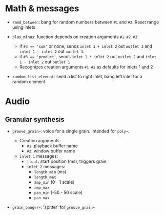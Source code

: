 # Math & messages

* `rand_between`: bang for random numbers between `#1` and `#2`.
Reset range using inlets.

* `plus_minus`: function depends on creation arguments `#1 #2 #3`
	* if `#3 == 'sum'` or none, sends `inlet 1 + inlet 2` out `outlet 2` and `inlet 1 - inlet 2` out `outlet 1`.
	* if `#3 == 'product'`, sends `inlet 1 * inlet 2` out `outlet 2` and `inlet 1 - inlet 2` out `outlet 1`
	* Recognizes creation arguments `#1 #2` as defaults for inlets 1 and 2

* `random_list_element`: send a list to right inlet, bang left inlet for a random element

# Audio

## Granular synthesis

* `groove_grain~`: voice for a single grain.
Intended for `poly~`.
	* Creation arguments:
		* `#1`: playback buffer name
		* `#2`: window buffer name
	* `inlet 1` messages:
		* `float`: start position (ms), triggers grain
		* `inlet 2` messages:
			* `length_min` (ms)
			* `length_max`
			* `amp_min` (0 - 1 scale)
			* `amp_max`
			* `pan_min` (-50 - 50 scale)
			* `pan_max`

* `grain_banger~`: 'spitter' for `groove_grain~`
